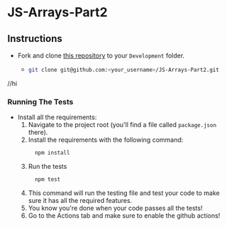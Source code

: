 # JS-Arrays-Part2

## Instructions

- Fork and clone [this repository](https://github.com/JoinCODED/JS-Arrays-Part2) to your `Development` folder.
  - ```bash
    git clone git@github.com:<your_username>/JS-Arrays-Part2.git
    ```
//hi
### Running The Tests

- Install all the requirements:
  1.  Navigate to the project root (you'll find a file called `package.json` there).
  2.  Install the requirements with the following command:
      ```bash
        npm install
      ```
  3.  Run the tests
      ```bash
        npm test
      ```
  4.  This command will run the testing file and test your code to make sure it has all the required features.
  5.  You know you're done when your code passes all the tests!
  6.  Go to the Actions tab and make sure to enable the github actions!
